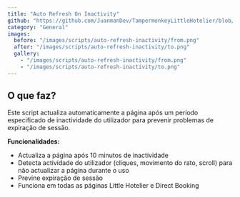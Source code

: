 ```yaml
---
title: "Auto Refresh On Inactivity"
github: "https://github.com/JuanmanDev/TampermonkeyLittleHotelier/blob/main/frontdesk/autoRefreshOnInactivity.user.js"
category: "General"
images:
  before: "/images/scripts/auto-refresh-inactivity/from.png"
  after: "/images/scripts/auto-refresh-inactivity/to.png"
  gallery:
    - "/images/scripts/auto-refresh-inactivity/from.png"
    - "/images/scripts/auto-refresh-inactivity/to.png"
---
```


## O que faz?

Este script actualiza automaticamente a página após um período especificado de inactividade do utilizador para prevenir problemas de expiração de sessão.

**Funcionalidades:**
- Actualiza a página após 10 minutos de inactividade
- Detecta actividade do utilizador (cliques, movimento do rato, scroll) para não actualizar a página durante o uso
- Previne expiração de sessão
- Funciona em todas as páginas Little Hotelier e Direct Booking
